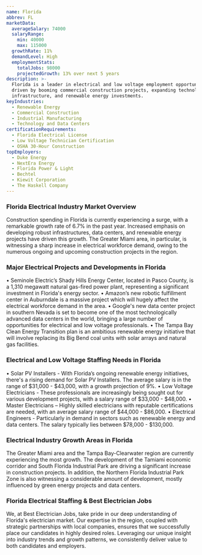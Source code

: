 ```yaml
---
name: Florida
abbrev: FL
marketData:
  averageSalary: 74000
  salaryRange:
    min: 40000
    max: 115000
  growthRate: 11%
  demandLevel: High
  employmentStats:
    totalJobs: 98000
    projectedGrowth: 13% over next 5 years
description: >-
  Florida is a leader in electrical and low voltage employment opportunities,
  driven by booming commercial construction projects, expanding technology
  infrastructure, and renewable energy investments.
keyIndustries:
  - Renewable Energy
  - Commercial Construction
  - Industrial Manufacturing
  - Technology and Data Centers
certificationRequirements:
  - Florida Electrical License
  - Low Voltage Technician Certification
  - OSHA 30-Hour Construction
topEmployers:
  - Duke Energy
  - NextEra Energy
  - Florida Power & Light
  - Bechtel
  - Kiewit Corporation
  - The Haskell Company
---
```

### Florida Electrical Industry Market Overview
Construction spending in Florida is currently experiencing a surge, with a remarkable growth rate of 6.7% in the past year. Increased emphasis on developing robust infrastructures, data centers, and renewable energy projects have driven this growth. The Greater Miami area, in particular, is witnessing a sharp increase in electrical workforce demand, owing to the numerous ongoing and upcoming construction projects in the region.

### Major Electrical Projects and Developments in Florida
• Seminole Electric’s Shady Hills Energy Center, located in Pasco County, is a 1,310 megawatt natural gas-fired power plant, representing a significant investment in Florida's energy sector.
• Amazon’s new robotic fulfillment center in Auburndale is a massive project which will hugely affect the electrical workforce demand in the area.
• Google's new data center project in southern Nevada is set to become one of the most technologically advanced data centers in the world, bringing a large number of opportunities for electrical and low voltage professionals.
• The Tampa Bay Clean Energy Transition plan is an ambitious renewable energy initiative that will involve replacing its Big Bend coal units with solar arrays and natural gas facilities.

### Electrical and Low Voltage Staffing Needs in Florida
• Solar PV Installers - With Florida’s ongoing renewable energy initiatives, there's a rising demand for Solar PV Installers. The average salary is in the range of $31,000 - $43,000, with a growth projection of 9%.
• Low Voltage Electricians - These professionals are increasingly being sought out for various development projects, with a salary range of $33,000 - $48,000.
• Master Electricians – Highly skilled electricians with reputable certifications are needed, with an average salary range of $44,000 - $86,000.
• Electrical Engineers - Particularly in demand in sectors such as renewable energy and data centers. The salary typically lies between $78,000 - $130,000.

### Electrical Industry Growth Areas in Florida
The Greater Miami area and the Tampa Bay-Clearwater region are currently experiencing the most growth. The development of the Tamiami economic corridor and South Florida Industrial Park are driving a significant increase in construction projects. In addition, the Northern Florida Industrial Park Zone is also witnessing a considerable amount of development, mostly influenced by green energy projects and data centers.

### Florida Electrical Staffing & Best Electrician Jobs
We, at Best Electrician Jobs, take pride in our deep understanding of Florida's electrician market. Our expertise in the region, coupled with strategic partnerships with local companies, ensures that we successfully place our candidates in highly desired roles. Leveraging our unique insight into industry trends and growth patterns, we consistently deliver value to both candidates and employers.
